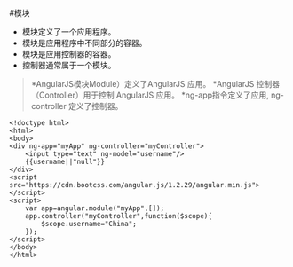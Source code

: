#模块
- 模块定义了一个应用程序。
- 模块是应用程序中不同部分的容器。
- 模块是应用控制器的容器。
- 控制器通常属于一个模块。

> *AngularJS模块Module）定义了AngularJS 应用。
> *AngularJS 控制器（Controller）用于控制 AngularJS 应用。
> *ng-app指令定义了应用, ng-controller 定义了控制器。

```
<!doctype html>
<html>
<body>
<div ng-app="myApp" ng-controller="myController">
    <input type="text" ng-model="username"/>
    {{username||"null"}}
</div>
<script src="https://cdn.bootcss.com/angular.js/1.2.29/angular.min.js"></script>
<script>
    var app=angular.module("myApp",[]);
    app.controller("myController",function($scope){
        $scope.username="China";
    });
</script>
</body>
</html>
```


